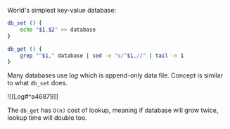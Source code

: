 World's simplest key-value database:

```bash
db_set () {
	echo "$1,$2" >> database
}

db_get () {
	grep "^$1," database | sed -e "s/^$1,//" | tail -n 1
}
```

Many databases use _log_ which is append-only data file. Concept is similar to what `db_set` does.

![[Log#^a46879]]

The `db_get`  has  `O(n)` cost of lookup, meaning if database will grow twice, lookup time will  double too.
